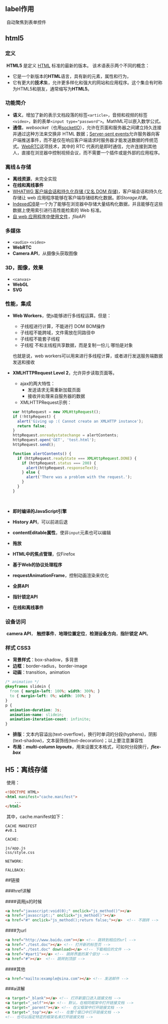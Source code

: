 ## label作用

​	自动聚焦到表单控件



## html5

### 定义

​	**HTML5** 是定义 [HTML](https://developer.mozilla.org/zh-CN/docs/HTML) 标准的最新的版本。 该术语表示两个不同的概念：

- 它是一个新版本的**HTML**语言，具有新的元素，属性和行为，
- 它有更大的**技术**集，允许更多样化和强大的网站和应用程序。这个集合有时称为HTML5和朋友，通常缩写为**HTML5**。

### 功能简介

- **语义**，增加了新的表示文档段落的标签`<article>`，音频和视频的标签`<video>`，新的表单`<input type="password">`。MathML可以嵌入数学公式。
- **通信**，*websocket*（也用[socketIO](https://socket.io/docs/)），允许在页面和服务器之间建立持久连接并通过这种方法来交换非 HTML 数据；[Server-sent events](https://developer.mozilla.org/zh-CN/docs/Server-sent_events/Using_server-sent_events)允许服务器向客户端推送事件，而不是仅在响应客户端请求时服务器才能发送数据的传统范式。[WebRTC](https://developer.mozilla.org/zh-CN/docs/WebRTC)这项技术，其中的 RTC 代表的是即时通信，允许连接到其他人，直接在浏览器中控制视频会议，而不需要一个插件或是外部的应用程序。

### 离线＆存储

- **离线资源**，未完全实现
- **在线和离线事件**
- [WHATWG 客户端会话和持久化存储 (又名 DOM 存储)](https://developer.mozilla.org/zh-CN/docs/Web/Guide/API/DOM/Storage/Storage)，客户端会话和持久化存储让 web 应用程序能够在客户端存储结构化数据。即*Storage对象*。
- [IndexedDB](https://developer.mozilla.org/zh-CN/docs/IndexedDB)是一个为了能够在浏览器中存储大量结构化数据，并且能够在这些数据上使用索引进行高性能检索的 Web 标准。
- [自 web 应用程序中使用文件](https://developer.mozilla.org/zh-CN/docs/Using_files_from_web_applications)，*fileAPi*

### 多媒体

- `<audio>` `<video>`
- **WebRTC**
- **Camera API**，从摄像头获取图像

### 3D，图像，效果

- `<canvas>`
- **WebGL**
- **SVG**

### 性能，集成

- **Web Workers**，使js能够进行多线程运算。但是：

  - 子线程进行计算，不能进行 DOM BOM操作
  - 子线程不能跨域，文件需放在同路径中
  - 子线程不能套子线程
  - 子线程 不和主线程共享数据，而是复制一份儿 哪怕是对象

  也就是说，web workers可以用来进行多线程计算，或者进行发送服务端数据发送和接收

- **XMLHTTPRequest Level 2**，允许异步读取页面等。

  - ajax的两大特性：
    - 发送请求无需重新加载页面
    - 接收并处理来自服务器的数据
  - XMLHTTPRequest示例：

  ```javascript
  var httpRequest = new XMLHttpRequest();
  if (!httpRequest) {
    alert('Giving up :( Cannot create an XMLHTTP instance');
    return false;
  }
  httpRequest.onreadystatechange = alertContents;
  httpRequest.open('GET', 'test.html');
  httpRequest.send();

  function alertContents() {
    if (httpRequest.readyState === XMLHttpRequest.DONE) {
      if (httpRequest.status === 200) {
        alert(httpRequest.responseText);
      } else {
        alert('There was a problem with the request.');
      }
    }
  }
  ```

  ​

- **即时编译的JavaScript引擎**

- **History API**，可以前进后退

- **contentEditable属性**，使非`input`元素也可以编辑

- **拖放**

- **HTML中的焦点管理**，仅Firefox

- **基于Web的协议处理程序**

- **requestAnimationFrame**，控制动画渲染来优化

- **全屏API**

- **指针锁定API**

- **在线和离线事件**

### 设备访问

​	**camera API**， **触控事件**，**地理位置定位**，**检测设备方向**，**指针锁定 API**。

### 样式 CSS3

- **背景样式**：box-shadow，多背景
- **边框**：border-radius，border-image
- **动画**：transition，animation

```css
/* animation */
@keyframes slidein {
  from { margin-left: 100%; width: 300%; }
  to { margin-left: 0%; width: 100%; }
}
p {
  animation-duration: 3s;
  animation-name: slidein;
  animation-iteration-count: infinite;
}
```

- **排版**：文本内容溢出(text-overflow)，换行时单词的分段(hyphens)，阴影(text-shadow)，文本装饰线(text-decoration)；以上要注意兼容性
- **布局**：***multi-column layouts***，用来设置文本格式，可如何分段换行，***flex-box***

## H5：离线存储

​	使用：

```html
<!DOCTYPE HTML>
<html manifest="cache.manifest">
    ...
</html>
```

​	其中，cache.manifest如下：

```manifest
CACHE MANIFEST
#v0.1

CACHE:

js/app.js
css/style.css

NETWORK:

FALLBACK:

```

##链接

###href详解

####调用js的时候

```html
<a href="javascript:void(0);" onclick="js_method()"></a>  
<a href="javascript:;" onclick="js_method()"></a>  
<a href="#" onclick="js_method();return false;"></a>  <!-- 不跳转 -->
```

####为url

```html
<a href="http://www.baidu.com"></a> <!-- 跳转到相应的url -->
<a href="./test.doc"></a> <!-- 打开新的标签页 -->
<a href="./test.doc" download></a> <!-- 下载相应的文件 -->
<a href="#part1"></a> <!-- 跳转界面的某个部分 -->
<a href="#"></a>  <!-- 跳转到顶部 -->
```

####其他

```html
<a href="mailto:example@sina.com"></a> <!-- 发送邮件 -->
```

###a详解

```html
<a target="_blank"></a> <!-- 打开新窗口进入链接文档 -->
<a target="_self"></a> <!-- 默认，在相同框架中打开链接文档 -->
<a target="_parent"></a> <!-- 在父框架中打开链接文档 -->
<a target="_top"></a> <!-- 在整个窗口中打开链接文档 -->
<!-- 也可以指定特定的框架名来打开链接文档 -->
```

